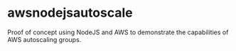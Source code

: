 awsnodejsautoscale
==================

Proof of concept using NodeJS and AWS to demonstrate the capabilities of AWS autoscaling groups.